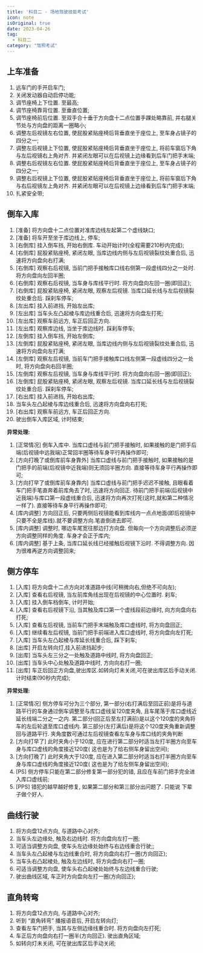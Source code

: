 ```yaml
---
title: '科目二 - 场地驾驶技能考试'
icon: note
isOriginal: true
date: 2023-04-26
tag:
  - 科目二
category: "驾照考试"
---
```


## 上车准备

1. 远车门的手开启车门;
2. 关闭发动器自动启停功能;
3. 调节座椅上下位置. 至最高;
4. 调节座椅靠背位置. 至垂直位置;
5. 调节座椅前后位置. 至双手合十垂于方向盘十二点位置手踝处略靠前, 并右腿关节处与方向盘的距离一圈略小;
6. 调整左后视镜左右位置, 使屁股紧贴座椅后背垂直坐于座位上, 至车身占镜子的四分之一;
7. 调整左后视镜上下位置, 使屁股紧贴座椅后背垂直坐于座位上, 将前车窗后下角与左后视镜右上角对齐. 并紧闭左眼可以在后视镜上边缘看到后车门把手末端;
8. 调整右后视镜左右位置. 使屁股紧贴座椅后背垂直坐于座位上, 至车身占镜子的四分之一;
9. 调整右后视镜上下位置, 使屁股紧贴座椅后背垂直坐于座位上, 将前车窗后下角与右后视镜左上角对齐. 并紧闭左眼可以在后视镜上边缘看到后车门把手末端;
10. 扎紧安全带;

## 倒车入库

1. [准备] 将方向盘十二点位置对准库边线左起第二个虚线缺口;
2. [准备] 将车开至坐于库边线上, 停车;
3. [右倒库] 挂入倒车挡, 开始右倒库. 车动开始计时(全程需要210秒内完成);
4. [右倒库] 屁股紧贴座椅, 紧闭左眼, 当库边线内侧与左后视镜裂纹处重合后, 迅速将方向盘向右打满;
5. [右倒库] 观察右后视镜, 当前门把手接触库口线右侧第一段虚线四分之一处时. 将方向盘向左回半圈;
6. [右倒库] 观察右后视镜, 当车身与库线平行时. 将方向盘向左回一圈(即回正);
7. [右倒库] 屁股紧贴座椅, 紧闭左眼, 观察左后视镜. 当库口延长线与左后视镜裂纹处重合后. 踩刹车停车;
8. [左出库] 挂入前进挡, 开始左出库;
9. [左出库] 当车头左凸起棱与库边线重合后, 迅速将方向盘左打死;
10. [左出库] 观察车前远方, 车正后回正方向.
11. [左出库] 观察库边线, 当坐于库边线时. 踩刹车停车;
12. [左倒库] 挂入倒车挡, 开始左倒库;
13. [左倒库] 屁股紧贴座椅, 紧闭左眼, 当库边线内侧与左后视镜裂纹处重合后, 迅速将方向盘向左打满;
14. [左倒库] 观察左后视镜, 当前车门把手接触库口线左侧第一段虚线四分之一处时, 将方向盘向右回半圈;
15. [左倒库] 观察左后视镜, 当车身与库线平行时. 将方向盘向右回一圈(即回正);
16. [左倒库] 屁股紧贴座椅, 紧闭左眼, 观察左后视镜. 当库口延长线与左后视镜裂纹处重合后. 踩刹车停车;
17. [右出库] 挂入前进挡, 开始右出库;
18. 当车头左凸起棱与库边线重合后, 迅速将方向盘向右打死;
19. [右出库] 观察车前远方, 车正后回正方向.
20. 驶出倒车入库区域, 计时结束;

**异常处理:**

1. [正常情况] 倒车入库中. 当库口虚线与前门把手接触时, 如果接触的是门把手后端(后视镜中远我端)正常回半圈等待车身平行再操作即可;
2. [方向打晚了或倒库前车身靠外] 当库口虚线与前门把手接触时, 如果接触的是门把手的前端(后视镜中近我端)则无须回半圈方向.
   直接等待车身平行再操作即可;
3. [方向打早了或倒库前车身靠内] 当库口虚线与前门把手迟迟不接触, 且眼看着车门把手笔直奔着前库角去了时, 迅速将方向回正.
   待前门把手前端(后视镜中近我端)与库口第一段虚线重合后, 迅速将方向再次打死(这时,就和第二种情况一样了). 直接等待车身平行再操作即可;
4. [库内调整] 方向回正后, 只要两侧后视镜能看到库线内一点点地面(即后视镜中只要不全是库线).就不要调整方向.笔直倒进去即可.
5. [库内调整] 调整时, 哪边车尾宽往那边打方向盘. 但每向一个方向调整后必须逆方向调整同样的角度. 车身才会正于库内;
6. [库内调整] 基于上条, 当库口延长线已经接触后视镜下沿时. 不得调整方向. 因为很难再逆方向调整回来;

## 侧方停车

1. [入库] 将方向盘十二点方向对准道路中线(可稍微向右,但绝不可向左);
2. [入库] 查看右后视镜, 当左前库角线出现在后视镜的中心位置时. 刹车;
3. [入库] 挂入倒车档倒车, 计时开始;
4. [入库] 查看右后视镜下沿, 当其触及库口第一个虚线段前边缘时, 向方向盘向右打死;
5. [入库] 查看左后视镜, 当前车门把手末端触及库口虚线时, 将方向盘回正;
6. [入库] 继续看左后视镜, 当前门把手前端进入库口虚线时, 将方向盘向左打死;
7. [入库] 当车头左凸起棱与库延长线重合后, 踩下刹车;
8. [出库] 开启左转向灯,挂入前进挡起步;
9. [出库] 当车头左三分之一处触及道路中线时, 将方向盘回正;
10. [出库] 当车头中心处触及道路中线时, 方向向右打一圈;
11. [出库] 车正后回正方向盘,驶出库区.如转向灯未关闭,可在驶出库区后手动关闭. 计时结束(90秒内完成);

**异常处理:**

1. [正常情况] 侧方停车可分为三个部分, 第一部分(右打满后至回正前)是将与道路平行的车身通过倒车调整至与库口虚线呈120度夹角,
   且车尾落于库口虚线近延长线端二分之一之内. 第二部分(回正后至左打满前)是以这个120度的夹角将车的左后轮退至库口虚线内.
   第三部分(左打满后)是将这个120度夹角重新调整回与道路平行. 夹角度数可通过左后视镜查看左车身与库口线的夹角判断
2. [方向打早了] 此时夹角小于120度, 应在进行第二部分时适当左打半圈方向至车身与库口虚线的角度接近120度(
   这也是为了给右侧车身留出空间);
3. [方向打晚了] 此时夹角大于120度, 应在进入第二部分时适当右打半圈方向至车身与库口虚线的角度接近120度(
   这也是为了给左侧车身留出空间);
4. [PS] 侧方停车只能在第二部分修复第一部分犯的错, 且应在车前门把手完全进入库口虚线前;
5. [PPS] 错犯的越早越好修复, 如果第二部分和第三部分出问题了. 只能说 下辈子做个好人.

## 曲线行驶

1. 将方向盘12点方向, 与道路中心对齐;
2. 当车头左边缘处, 触及右边线时. 将方向盘向左打一圈;
3. 可适当调整方向盘, 使车头左边缘处始终与右边线重合行驶;;
4. 当车头左凸起棱与左边线重合时, 将方向盘向右打一圈(方向回正);
5. 当车头右凸起棱处, 触及左边线时, 将方向盘向右打一圈;
6. 可适当调整方向盘, 使车头右凸起棱处始终与左边线重合行驶;
7. 驶出曲线区域, 车正时方向盘向左打一圈(方向回正);

## 直角转弯

1. 将方向盘12点方向, 与道路中心对齐;
2. 听到 “直角转弯” 播报语音后, 开启左转向灯;
3. 查看左车门把手, 当其与左侧边缘线重合时. 将方向盘向左打死;
4. 车正后方向盘向右打一圈半(方向回正). 驶出直角区域;
5. 如转向灯未关闭, 可在驶出库区后手动关闭;
